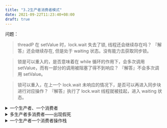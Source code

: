 ```yaml
---
title: "3.2生产者消费者模式"
date: 2021-09-22T11:23:40+08:00
draft: true
---
```


问题：
>threadP 在 setValue 时，lock.wait 失去了锁, 线程还会继续存在吗？
『解答』还会继续存在, 但是处于 waiting 状态。没有能力去获取同步锁。

>锁是可以重入的，是否意味着在 while 循环的作用下，会多次调用 setValue，而有一部分的调用被阻塞了得不到响应？ 
『解答』不会多次调用 setValue。

>锁可以重入，在上一个 lock.wait 未响应的情况下，是否可以再进入同步块进行对应操作？
『解答』执行了 lock.wait 线程就被挂起，进入 waiting 状态。

<details>
<summary>一个生产者、一个消费者</summary>

基于 wait/notify 机制
P.java
```java
public class P {
    String lock;
    public P(String lock){
        this.lock = lock;
    }
    public void setValue(){
        try{
            synchronized(lock){
                if (!ValueObject.value.equals("")){
                    lock.wait();//lock will be release, but thread exist always(waiting), and the thread loss the ability to get lock.
                }
                String str = System.currentTimeMillis() + "_" + System.nanoTime();
                System.out.println("Set:" + str);
                //Produce and notify
                ValueObject.value = str;
                lock.notify();
            }
        }catch (Exception e){

        }

    }
}
```

C.java
```java
public class C 
    String lock;
    public C(String lock){
        this.lock = lock;
    }
    public void getValue(){
        try{
            synchronized(lock){
                if (ValueObject.value.equals("")){
                    lock.wait();
                }
                String str = ValueObject.value;
                System.out.println("Get:" + str);
                //Consume and notify
                ValueObject.value = "";
                lock.notify();
            }
        }catch (Exception e){

        }

    }
}
```

ThreadP.java
```java
public class ThreadP extends Thread{
    public P p;
    public ThreadP(P p){
        super();
        this.p = p;
    }
    @Override
    public void run(){
        while(true){
            p.setValue();
        }
    }
}
```

ThreadC.java
```java
public class ThreadC extends Thread{
    public C c;
    public ThreadC(C c){
        super();
        this.c = c;
    }

    @Override
    public void run(){
        while(true){
            c.getValue();
        }
    }
}
```

Run.java
```java
public class Run {
    public static void main(String[] args){
        String lock = "s";
        Thread producer = new ThreadP(new P(lock));
        Thread consumer = new ThreadC(new C(lock));

        consumer.start();
        producer.start();
    }
}
```

</details>
<details>
<summary>多生产者多消费者——出现假死</summary>

多个生产者若使用 notify 进行通知，则可能出现『生产者通知消费者、消费者通知生产者、生产者通知生产者、消费者通知消费者』的情况，若通知出错的情况持续累积，就会造成程序假死。

P.java
```java
public class P {
    String lock;
    public P(String lock){
        this.lock = lock;
    }
    public void setValue(){
        try{
            synchronized(lock){
                while (!ValueObject.value.equals("")){
                    lock.wait();
                }
                String str = System.currentTimeMillis() + "_" + System.nanoTime();
                System.out.println(Thread.currentThread().getName() + " Set:" + str);
                //Produce and notify
                ValueObject.value = str;
                lock.notify();
            }
        }catch (Exception e){

        }

    }
}
```

C.java
```java
public class C {
    String lock;
    public C(String lock){
        this.lock = lock;
    }
    public void getValue(){
        try{
            synchronized(lock){
                while (ValueObject.value.equals("")){
                    lock.wait();
                }
                String str = ValueObject.value;
                System.out.println(Thread.currentThread().getName() + " Get:" + str);
                //Consume and notify
                ValueObject.value = "";
                lock.notify();
            }
        }catch (Exception e){

        }

    }
}
```

ThreadP.java
```java
public class ThreadP extends Thread{
    public P p;
    public ThreadP(P p){
        super();
        this.p = p;
    }
    @Override
    public void run(){
        while(true){
            p.setValue();
        }
    }
}
```

ThreadC.java
```java
public class ThreadC extends Thread{
    public C c;
    public ThreadC(C c){
        super();
        this.c = c;
    }

    @Override
    public void run(){
        while(true){
            c.getValue();
        }
    }
}
```

run.java
```java
public class Run {
    public static void main(String[] args){
        String lock = "s";
        Thread[] producer = new ThreadP[2];
        Thread[] consumer = new ThreadC[2];

        for (int i = 0; i < 2; i++) {
            producer[i] = new ThreadP(new P(lock));
            producer[i].setName("生产者" + (i+1));
            consumer[i] = new ThreadC(new C(lock));
            consumer[i].setName("消费者" + (i+1));
            producer[i].start();
            consumer[i].start();
        }
    }
}
```

如何解决 notify 通知不到其他类？
>使用 notifyAll() 
</details>

<details>
<summary>一个生产者一个消费者操作栈</summary>

```java
```
</detatils>